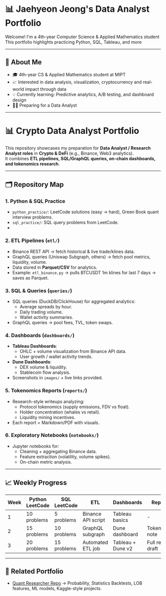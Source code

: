 # 📊 Jaehyeon Jeong's Data Analyst Portfolio

Welcome! I'm a 4th-year Computer Science & Applied Mathematics student This portfolio highlights practicing Python, SQL, Tableau, and more

---

## 🧠 About Me
- 🎓 4th-year CS & Applied Mathematics student at MIPT
- 📈 Interested in data analysis, visualization, cryptocurrency and real-world impact through data
- 💡 Currently learning: Predictive analytics, A/B testing, and dashboard design
- 🧑‍💻 Preparing for a Data Analyst 

---
# 📊 Crypto Data Analyst Portfolio

This repository showcases my preparation for **Data Analyst / Research Analyst roles** in **Crypto & DeFi** (e.g., Binance, Web3 analytics).  
It combines **ETL pipelines, SQL/GraphQL queries, on-chain dashboards, and tokenomics research**.

---

## 🗂️ Repository Map

### 1. Python & SQL Practice
- `python_practice/`: LeetCode solutions (easy → hard), Green Book quant interview problems.
- `sql_practice/`: SQL query problems from LeetCode.
- 
### 2. ETL Pipelines (`etl/`)
- Binance REST API → fetch historical & live trade/klines data.
- GraphQL queries (Uniswap Subgraph, others) → fetch pool metrics, liquidity, volume.
- Data stored in **Parquet/CSV** for analytics.
- Example: `etl_binance.py` → pulls BTCUSDT 1m klines for last 7 days → saves as Parquet.

### 3. SQL & Queries (`queries/`)
- SQL queries (DuckDB/ClickHouse) for aggregated analytics:
  - Average spreads by hour.
  - Daily trading volume.
  - Wallet activity summaries.
- GraphQL queries → pool fees, TVL, token swaps.

### 4. Dashboards (`dashboards/`)
- **Tableau Dashboards**:
  - OHLC + volume visualization from Binance API data.
  - User growth / wallet activity trends.
- **Dune Dashboards**:
  - DEX volume & liquidity.
  - Stablecoin flow analysis.
- Screenshots in `images/` + live links provided.

### 5. Tokenomics Reports (`reports/`)
- Research-style writeups analyzing:
  - Protocol tokenomics (supply emissions, FDV vs float).
  - Holder concentration (whales vs retail).
  - Liquidity mining incentives.
- Each report = Markdown/PDF with visuals.

### 6. Exploratory Notebooks (`notebooks/`)
- Jupyter notebooks for:
  - Cleaning + aggregating Binance data.
  - Feature extraction (volatility, volume spikes).
  - On-chain metric analysis.

---

## 📈 Weekly Progress

| Week | Python LeetCode | SQL LeetCode | ETL | Dashboards | Reports | Notes |
|------|-----------------|--------------|-----|------------|---------|-------|
| 1    | 10 problems     | 5 problems   | Binance API script | Tableau basics | - | Setup |
| 2    | 15 problems     | 10 problems  | GraphQL subgraph  | Dune dashboard | Tokenomics note | - |
| 3    | 20 problems     | 15 problems  | Automated ETL job | Tableau + Dune v2 | Full report draft | - |

---

## 🔗 Related Portfolio
- [Quant Researcher Repo](https://github.com/yourusername/quant-researcher) → Probability, Statistics Backtests, LOB features, ML models, Kaggle-style projects.
